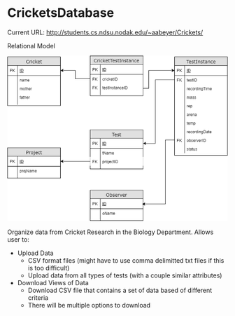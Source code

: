 # CricketsDatabase
Current URL: http://students.cs.ndsu.nodak.edu/~aabeyer/Crickets/

Relational Model

![Alt text](/RelationalModel.png?raw=true "Optional Title")

Organize data from Cricket Research in the Biology Department.
Allows user to:
- Upload Data
  - CSV format files (might have to use comma delimitted txt files if this is too difficult)
  - Upload data from all types of tests (with a couple similar attributes)
- Download Views of Data
  - Download CSV file that contains a set of data based of different criteria
  - There will be multiple options to download
